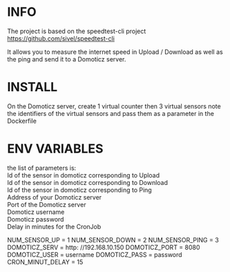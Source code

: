 # INFO 
The project is based on the speedtest-cli project https://github.com/sivel/speedtest-cli 

It allows you to measure the internet speed in Upload / Download as well as the ping and send it to a Domoticz server.

# INSTALL 
 On the Domoticz server, create 1 virtual counter then 3 virtual sensors 
 note the identifiers of the virtual sensors and pass them as a parameter in the Dockerfile 

# ENV VARIABLES 

 the list of parameters is:  
 Id of the sensor in domoticz corresponding to Upload  
 Id of the sensor in domoticz corresponding to Download  
 Id of the sensor in domoticz corresponding to Ping  
 Address of your Domoticz server  
 Port of the Domoticz server  
 Domoticz username  
 Domoticz password  
 Delay in minutes for the CronJob  

 NUM_SENSOR_UP = 1 
 NUM_SENSOR_DOWN = 2 
 NUM_SENSOR_PING = 3 
 DOMOTICZ_SERV = http: //192.168.10.150 
 DOMOTICZ_PORT = 8080 
 DOMOTICZ_USER = username 
 DOMOTICZ_PASS = password  
 CRON_MINUT_DELAY = 15 

